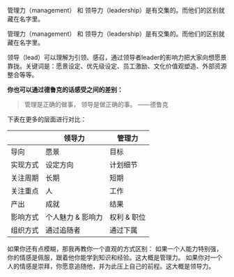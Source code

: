 管理力（management） 和 领导力（leadership）是有交集的。而他们的区别就藏在名字里。

管理力（management） 和 领导力（leadership）是有交集的。而他们的区别就藏在名字里。

领导（lead）可以理解为引领、感召，通过领导者leader的影响力把大家向想愿景靠拢。关键词是：愿景设定、优先级设定、员工激励、文化价值观塑造、外部资源整合等等。

**你也可以通过德鲁克的话感受之间的差别：** 

> 管理是正确的做事，
领导是做正确的事。
——德鲁克

下表在更多的层面进行对比：

|     | 领导力 |  管理力    |
|-----|--|-----|
|  导向   |  愿景 | 目标    |
|  实现方式   |  设定方向 |  计划细节    |
|  关注周期   |  长期 |  短期    |
|  关注重点   | 人 |  工作    |
|  产出   | 成就 | 结果    |
|  影响方式   | 个人魅力 & 影响力 |  权利 & 职位    |
|  组织方式   |  通过追随者 |  通过下属    |
如果你还有点模糊，那我再教你一个直观的方式区别：
如果一个人能力特别强，你的情感是佩服，跟着他你能学到知识和经验。这大概是管理力。
如果你对一个人的情感是崇拜，你愿意追随他，并为此压上自己的前程。这大概是领导力。